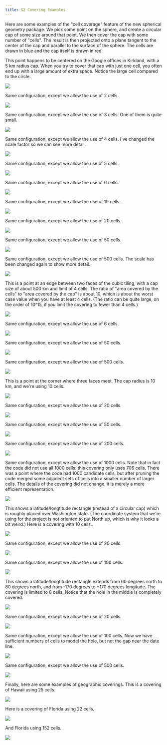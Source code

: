 ```yaml
---
title: S2 Covering Examples
---
```


Here are some examples of the "cell coverage" feature of the new
spherical geometry package. We pick some point on the sphere, and create
a circular cap of some size around that point. We then cover the cap
with some number of "cells". The result is then projected onto a plane
tangent to the center of the cap and parallel to the surface of the
sphere. The cells are drawn in blue and the cap itself is drawn in red.

This point happens to be centered on the Google offices in Kirkland,
with a 5 km radius cap. When you try to cover that cap with just one
cell, you often end up with a large amount of extra space. Notice the
large cell compared to the circle.

![](img/kirkland_1.gif)

Same configuration, except we allow the use of 2 cells.

![](img/kirkland_2.gif)

Same configuration, except we allow the use of 3 cells. One of them is
quite small.

![](img/kirkland_3.gif)

Same configuration, except we allow the use of 4 cells. I've changed the
scale factor so we can see more detail.

![](img/kirkland_4.gif)

Same configuration, except we allow the use of 5 cells.

![](img/kirkland_5.gif)

Same configuration, except we allow the use of 6 cells.

![](img/kirkland_6.gif)

Same configuration, except we allow the use of 10 cells.

![](img/kirkland_10.gif)

Same configuration, except we allow the use of 20 cells.

![](img/kirkland_20.gif)

Same configuration, except we allow the use of 50 cells.

![](img/kirkland_50.gif)

Same configuration, except we allow the use of 500 cells. The scale has
been changed again to show more detail.

![](img/kirkland_500.gif)

This is a point at an edge between two faces of the cubic tiling, with a
cap size of about 500 km and limit of 4 cells. The ratio of "area
covered by the cells" to "area covered by the cap" is about 10, which is
about the worst case value when you have at least 4 cells. (The ratio
can be quite large, on the order of 10\^15, if you limit the covering to
fewer than 4 cells.)

![](img/edge_4.gif)

Same configuration, except we allow the use of 6 cells.

![](img/edge_6.gif)

Same configuration, except we allow the use of 50 cells.

![](img/edge_50.gif)

Same configuration, except we allow the use of 500 cells.

![](img/edge_500.gif)

This is a point at the corner where three faces meet. The cap radius is
10 km, and we're using 10 cells.

![](img/corner_10.gif)

Same configuration, except we allow the use of 20 cells.

![](img/corner_20.gif)

Same configuration, except we allow the use of 50 cells.

![](img/corner_50.gif)

Same configuration, except we allow the use of 200 cells.

![](img/corner_200.gif)

Same configuration, except we allow the use of 1000 cells. Note that in
fact the code did not use all 1000 cells: this covering only uses 706
cells. There was a point where the code had 1000 candidate cells, but
after pruning the code merged some adjacent sets of cells into a smaller
number of larger cells. The details of the covering did not change, it
is merely a more efficient representation.

![](img/corner_1000.gif)

This shows a latitude/longtitude rectangle (instead of a circular cap)
which is roughly placed over Washington state. (The coordinate system
that we're using for the project is not oriented to put North up, which
is why it looks a bit weird.) Here is a covering with 10 cells..

![](img/washington_10.gif)

Same configuration, except we allow the use of 20 cells.

![](img/washington_20.gif)

Same configuration, except we allow the use of 100 cells.

![](img/washington_100.gif)

This shows a latitude/longtitude rectangle extends from 60 degrees north
to 80 degrees north, and from -170 degrees to +170 degrees longitude.
The covering is limited to 8 cells. Notice that the hole in the middle
is completely covered.

![](img/polar_8.gif)

Same configuration, except we allow the use of 20 cells.

![](img/polar_20.gif)

Same configuration, except we allow the use of 100 cells. Now we have
sufficient numbers of cells to model the hole, but not the gap near the
date line.

![](img/polar_100.gif)

Same configuration, except we allow the use of 500 cells.

![](img/polar_500.gif)

Finally, here are some examples of geographic coverings.  This is a covering of
Hawaii using 25 cells.

![](img/hawaii.gif)

Here is a covering of Florida using 22 cells.

![](img/florida1.gif)

And Florida using 152 cells.

![](img/florida2.gif)
